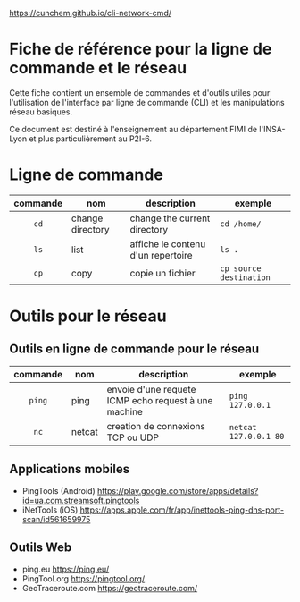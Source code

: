 https://cunchem.github.io/cli-network-cmd/

# Fiche de référence pour la ligne de commande et le réseau
Cette fiche contient un ensemble de commandes et d'outils utiles pour l'utilisation de l'interface par ligne de commande (CLI) et les manipulations réseau basiques.

Ce document est destiné à l'enseignement au département FIMI de l'INSA-Lyon et plus particulièrement au P2I-6.

# Ligne de commande

|commande|nom|description| exemple |
|:---------:|-----------|---------------|------------------|
|`cd`| change directory| change the current directory | `cd /home/` |
|`ls`| list  | affiche le contenu d'un repertoire | `ls .`|
|`cp`| copy | copie un fichier | `cp source destination` | 



# Outils pour le réseau
## Outils en ligne de commande pour le réseau

|commande|nom|description| exemple |
|:---------:|-----------|---------------------------------------------|------------------|
|`ping`| ping | envoie d'une requete ICMP echo request à une machine | `ping 127.0.0.1` |
|`nc`| netcat | creation de connexions TCP ou UDP | `netcat 127.0.0.1 80`|



## Applications mobiles
- PingTools  (Android) https://play.google.com/store/apps/details?id=ua.com.streamsoft.pingtools
- iNetTools (iOS) https://apps.apple.com/fr/app/inettools-ping-dns-port-scan/id561659975

## Outils Web
- ping.eu https://ping.eu/
-	PingTool.org https://pingtool.org/
- GeoTraceroute.com https://geotraceroute.com/

